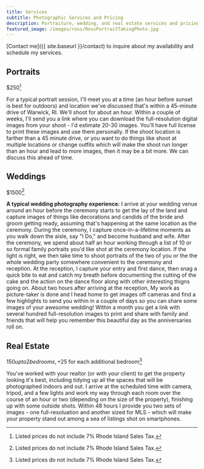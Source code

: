 ```yaml
---
title: Services
subtitle: Photographic Services and Pricing
description: Portraiture, wedding, and real estate services and pricing.
featured_image: /images/ross/RossPortraitTakingPhoto.jpg
---
```

[Contact me]({{ site.baseurl }}/contact) to inquire about my availability and schedule my services.
## Portraits
$250[^1]

For a typical portrait session, I'll meet you at a time (an hour before sunset is best for outdoors) and location we've discussed that's within a 45-minute drive of Warwick, RI.  We'll shoot for about an hour.  Within a couple of weeks, I'll send you a link where you can download the full-resolution digital images from your shoot - I'd estimate 20-30 images.  You'll have full license to print these images and use them personally.  If the shoot location is farther than a 45 minute drive, or you want to do things like shoot at multiple locations or change outfits which will make the shoot run longer than an hour and lead to more images, then it may be a bit more.  We can discuss this ahead of time.

## Weddings
$1500[^1]

**A typical wedding photography experience:**
I arrive at your wedding venue around an hour before the ceremony starts to get the lay of the land and capture images of things like decorations and candids of the bride and groom getting ready, assuming that's happening at the same location as the ceremony.  During the ceremony, I capture once-in-a-lifetime moments as you walk down the aisle, say "I Do," and become husband and wife.  After the ceremony, we spend about half an hour working through a list of 10 or so formal family portraits you'd like shot at the ceremony location.  If the light is right, we then take time to shoot portraits of the two of you or the the whole wedding party somewhere convenient to the ceremony and reception.  At the reception, I capture your entry and first dance, then snag a quick bite to eat and catch my breath before documenting the cutting of the cake and the action on the dance floor along with other interesting thigns going on.  About two hours after arriving at the reception, My work as picture-taker is done and I head home to get images off cameras and find a few highlights to send you within in a couple of days so you can share some images of your awesome wedding!  Within a month you get a link with several hundred full-resolution images to print and share with family and friends that will help you remember this beautiful day as the anniversaries roll on.

## Real Estate
 $150 up to 2 bedrooms, +$25 for each additional bedroom[^1]
 
 You've worked with your realtor (or with your client) to get the property looking it's best, including tidying up all the spaces that will be photographed indoors and out.  I arrive at the scheduled time with camera, tripod, and a few lights and work my way through each room over the course of an hour or two (depending on the size of the property), finishing up with some outside shots.  Within 48 hours I provide you two sets of images - one full-resoluation and another sized for MLS - which will make your property stand out among a sea of listings shot on smartphones.
 
 [^1]: Listed prices do not include 7% Rhode Island Sales Tax.